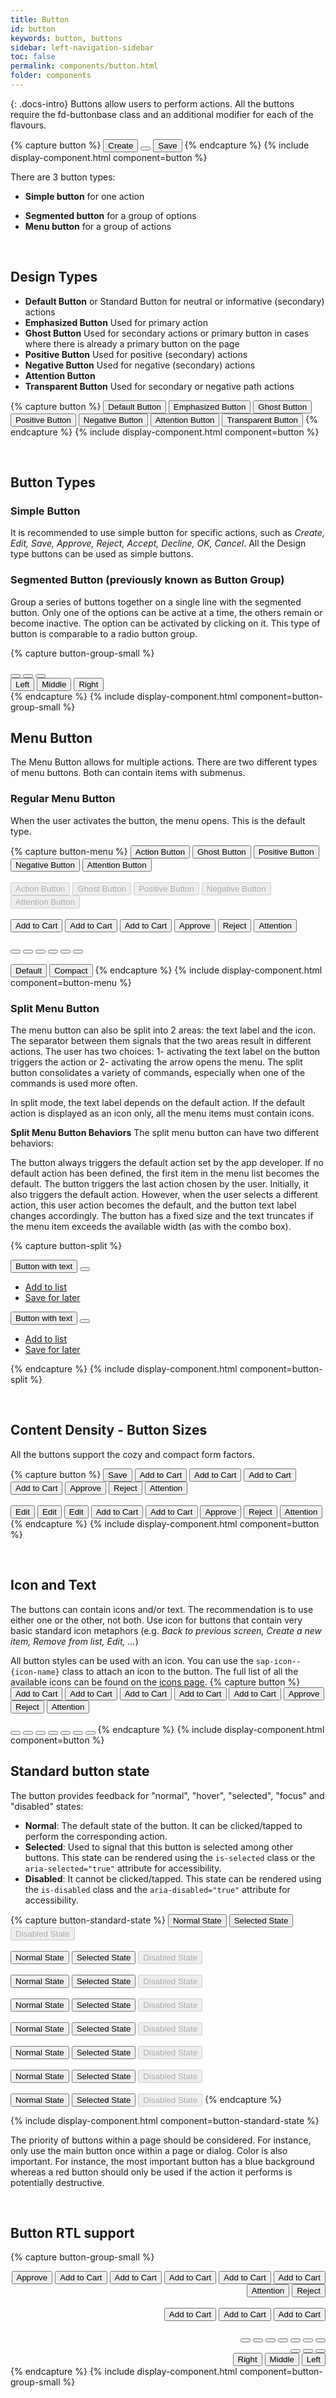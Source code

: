 ```yaml
---
title: Button
id: button
keywords: button, buttons
sidebar: left-navigation-sidebar
toc: false
permalink: components/button.html
folder: components
---
```

{: .docs-intro}
Buttons allow users to perform actions. All the buttons require the fd-buttonbase class and an additional modifier for each of the flavours.

{% capture button %}
<button class="fd-button">Create</button>
<button class="fd-button sap-icon--cart"></button>
<button class="fd-button fd-button--emphasized ">Save</button>
{% endcapture %}
{% include display-component.html component=button %}

There are 3 button types:

- **Simple button** for one action
<!-- - **Toggle button** for switching between different states -->
- **Segmented button** for a group of options
- **Menu button** for a group of actions

<br>

## Design Types

- **Default Button** or Standard Button for neutral or informative (secondary) actions
- **Emphasized Button** Used for primary action
- **Ghost Button**  Used for secondary actions or primary button in cases where there is already a primary button on the page
- **Positive Button** Used for positive (secondary) actions
- **Negative Button** Used for negative (secondary) actions
- **Attention Button**
- **Transparent Button** Used for secondary or negative path actions

{% capture button %}
<button class="fd-button">Default Button</button>
<button class="fd-button fd-button--emphasized">Emphasized Button</button>
<button class="fd-button fd-button--ghost">Ghost Button</button>
<button class="fd-button fd-button--positive">Positive Button</button>
<button class="fd-button fd-button--negative">Negative Button</button>
<button class="fd-button fd-button--attention">Attention Button</button>
<button class="fd-button fd-button--transparent">Transparent Button</button>
{% endcapture %}
{% include display-component.html component=button %}

<br>

## Button Types

### Simple Button

It is recommended to use simple button for specific actions, such as _Create, Edit, Save, Approve, Reject, Accept, Decline, OK, Cancel_.
All the Design type buttons can be used as simple buttons.

<!-- ### Toggle Button

Use the toggle button in a toolbar to activate/deactivate an item or element. It can also be used to switch between different states.


{% capture button %}
<button class="fd-button is-selected">Default Button</button>
<button class="fd-button fd-button--negative is-selected">Negative Toggled Button</button>
<button class="fd-button fd-button--attention is-selected">Attention Button</button>
{% endcapture %}
{% include display-component.html component=button %} -->

### Segmented Button (previously known as Button Group)

Group a series of buttons together on a single line with the segmented button. Only one of the options can be active at a time, the others remain or become inactive. The option can be activated by clicking on it. This type of button is comparable to a radio button group.

{% capture button-group-small %}

<div class="fd-segmented-button" role="group" aria-label="Group label">
  <button class="fd-button sap-icon--survey"></button>
  <button class="fd-button sap-icon--pie-chart is-selected" aria-pressed="true"></button>
  <button class="fd-button sap-icon--pool"></button>
</div>

<div class="fd-segmented-button" role="group" aria-label="Group label">
  <button class="fd-button fd-button--compact is-selected" aria-pressed="true">Left</button>
  <button class="fd-button fd-button--compact">Middle</button>
  <button class="fd-button fd-button--compact">Right</button>
</div>
{% endcapture %}
{% include display-component.html component=button-group-small %}

## Menu Button

The Menu Button allows for multiple actions.
There are two different types of menu buttons. Both can contain items with submenus.

### Regular Menu Button

When the user activates the button, the menu opens. This is the default type.

{% capture button-menu %}
<button class="fd-button fd-button--menu">Action Button</button>
<button class="fd-button fd-button--ghost fd-button--menu">Ghost Button</button>
<button class="fd-button fd-button--positive fd-button--menu">Positive Button</button>
<button class="fd-button fd-button--negative fd-button--menu">Negative Button</button>
<button class="fd-button fd-button--attention fd-button--menu">Attention Button</button>
<br><br>
<button class="fd-button fd-button--menu" aria-disabled="true" disabled>Action Button</button>
<button class="fd-button fd-button--ghost fd-button--menu" aria-disabled="true" disabled>Ghost Button</button>
<button class="fd-button fd-button--positive fd-button--menu" aria-disabled="true" disabled>Positive Button</button>
<button class="fd-button fd-button--negative fd-button--menu" aria-disabled="true" disabled>Negative Button</button>
<button class="fd-button fd-button--attention fd-button--menu" aria-disabled="true" disabled>Attention Button</button>
<br><br>
<button class="fd-button fd-button--emphasized fd-button--menu sap-icon--cart">Add to Cart</button>
<button class="fd-button fd-button--menu sap-icon--cart">Add to Cart</button>
<button class="fd-button fd-button--transparent fd-button--menu sap-icon--cart">Add to Cart</button>
<button class="fd-button fd-button--emphasized fd-button--menu fd-button--positive sap-icon--accept">Approve</button>
<button class="fd-button fd-button--negative fd-button--menu sap-icon--decline">Reject</button>
<button class="fd-button fd-button--attention fd-button--menu sap-icon--warning">Attention</button>
<br><br>
<button class="fd-button fd-button--menu sap-icon--cart"></button>
<button class="fd-button fd-button--transparent fd-button--menu sap-icon--cart"></button>
<button class="fd-button fd-button fd-button--menu sap-icon--filter"></button>
<button class="fd-button fd-button--menu fd-button--positive sap-icon--accept"></button>
<button class="fd-button fd-button--menu fd-button--negative sap-icon--decline"></button>
<button class="fd-button fd-button--menu fd-button--attention sap-icon--warning"></button>
<br><br>
<button class="fd-button fd-button--menu">Default</button>
<button class="fd-button fd-button--compact fd-button--menu">Compact</button>
{% endcapture %}
{% include display-component.html component=button-menu %}

### Split Menu Button

The menu button can also be split into 2 areas: the text label and the icon. The separator between them signals that the two areas result in different actions. The user has two choices: 1- activating the text label on the button triggers the action or 2- activating the arrow opens the menu. The split button consolidates a variety of commands, especially when one of the commands is used more often.

In split mode, the text label depends on the default action. If the default action is displayed as an icon only, all the menu items must contain icons.

**Split Menu Button Behaviors**
The split menu button can have two different behaviors:

The button always triggers the default action set by the app developer. If no default action has been defined, the first item in the menu list becomes the default.
The button triggers the last action chosen by the user. Initially, it also triggers the default action. However, when the user selects a different action, this user action becomes the default, and the button text label changes accordingly. The button has a fixed size and the text truncates if the menu item exceeds the available width (as with the combo box).

{% capture button-split %}

<div class="fd-button-split fd-has-margin-right-small" role="group" aria-label="button-split">
  <button class="fd-button sap-icon--cart" aria-label="button">Button with text</button>
  <button class="fd-button sap-icon--slim-arrow-down" aria-controls="t4c0o273" aria-haspopup="true" 
  aria-expanded="false" aria-label="More"></button>
  <div class="fd-popover__body fd-popover__body--no-arrow fd-popover__body--right"  aria-hidden="true" 
  id="t4c0o273">
    <nav class="fd-menu">
        <ul class="fd-menu__list">
          <li class="fd-menu__item">
              <a class="fd-menu__link" role="button" href="#">
                  <span class="fd-menu__title">Add to list</span>
              </a>
          </li>
          <li class="fd-menu__item">
              <a class="fd-menu__link" role="button" href="#">
                  <span class="fd-menu__title">Save for later</span>
              </a>
          </li>
        </ul>
    </nav>
  </div>
</div>

<div class="fd-button-split" role="group" aria-label="button-split">
  <button class="fd-button fd-button--emphasized sap-icon--cart" aria-label="button">Button with text</button>
  <button class="fd-button fd-button--emphasized sap-icon--slim-arrow-down" aria-controls="t4c0o2732" 
  aria-haspopup="true" aria-expanded="false" aria-label="More"></button>
  <div class="fd-popover__body fd-popover__body--no-arrow fd-popover__body--right"  aria-hidden="true" 
    id="t4c0o2732">
    <nav class="fd-menu">
        <ul class="fd-menu__list">
          <li class="fd-menu__item">
              <a class="fd-menu__link" role="button" href="#">
                  <span class="fd-menu__title">Add to list</span>
              </a>
          </li>
          <li class="fd-menu__item">
              <a class="fd-menu__link" role="button" href="#">
                  <span class="fd-menu__title">Save for later</span>
              </a>
          </li>
        </ul>
    </nav>
  </div>
</div>

{% endcapture %}
{% include display-component.html component=button-split %}

<br>

## Content Density - Button Sizes

All the buttons support the cozy and compact form factors.

{% capture button %}
<button class="fd-button">Save</button>
<button class="fd-button fd-button sap-icon--cart">Add to Cart</button>
<button class="fd-button fd-button--ghost sap-icon--cart">Add to Cart</button>
<button class="fd-button fd-button--emphasized sap-icon--cart">Add to Cart</button>
<button class="fd-button fd-button--transparent sap-icon--cart">Add to Cart</button>
<button class="fd-button fd-button--positive sap-icon--accept">Approve</button>
<button class="fd-button fd-button--negative sap-icon--decline">Reject</button>
<button class="fd-button fd-button--attention sap-icon--warning">Attention</button>
<br><br>
<button class="fd-button fd-button--compact">Edit</button>
<button class="fd-button fd-button fd-button--compact">Edit</button>
<button class="fd-button fd-button--ghost fd-button--compact">Edit</button>
<button class="fd-button fd-button--emphasized fd-button--compact sap-icon--cart">Add to Cart</button>
<button class="fd-button fd-button--transparent fd-button--compact sap-icon--cart">Add to Cart</button>
<button class="fd-button fd-button--positive fd-button--compact sap-icon--accept">Approve</button>
<button class="fd-button fd-button--negative fd-button--compact sap-icon--decline">Reject</button>
<button class="fd-button fd-button--attention fd-button--compact sap-icon--warning">Attention</button>
{% endcapture %}
{% include display-component.html component=button %}

<br>

## Icon and Text

The buttons can contain icons and/or text. The recommendation is to use either one or the other, not both. Use icon for buttons that contain very basic standard icon metaphors (e.g. _Back to previous screen, Create a new item, Remove from list, Edit, ..._)

All button styles can be used with an icon. You can use the `sap-icon--{icon-name}` class to attach an icon to the button.
The full list of all the available icons can be found on the <a href="icon.html">icons page</a>.
{% capture button %}
<button class="fd-button fd-button--emphasized sap-icon--cart">Add to Cart</button>
<button class="fd-button sap-icon--cart">Add to Cart</button>
<button class="fd-button fd-button--transparent sap-icon--cart">Add to Cart</button>
<button class="fd-button fd-button sap-icon--cart">Add to Cart</button>
<button class="fd-button fd-button--ghost sap-icon--cart">Add to Cart</button>
<button class="fd-button fd-button--positive sap-icon--accept">Approve</button>
<button class="fd-button fd-button--negative sap-icon--decline">Reject</button>
<button class="fd-button fd-button--attention sap-icon--warning">Attention</button>
<br><br>
<button class="fd-button sap-icon--cart"></button>
<button class="fd-button fd-button--transparent sap-icon--cart"></button>
<button class="fd-button fd-button sap-icon--filter"></button>
<button class="fd-button fd-button--ghost sap-icon--filter"></button>
<button class="fd-button fd-button--positive sap-icon--accept"></button>
<button class="fd-button fd-button--negative sap-icon--decline"></button>
<button class="fd-button fd-button--attention sap-icon--decline"></button>
{% endcapture %}
{% include display-component.html component=button %}

## Standard button state

The button provides feedback for "normal", "hover", "selected", "focus" and "disabled" states:

- **Normal**: The default state of the button. It can be clicked/tapped to perform the corresponding action.
- **Selected**: Used to signal that this button is selected among other buttons. This state can be rendered using the `is-selected` class or the `aria-selected="true"` attribute for accessibility.
- **Disabled**: It cannot be clicked/tapped. This state can be rendered using the `is-disabled` class and the `aria-disabled="true"` attribute for accessibility.

{% capture button-standard-state %}
<button class="fd-button fd-button--emphasized">Normal State</button>
<button class="fd-button fd-button--emphasized is-selected" aria-selected="true">Selected State</button>
<button class="fd-button fd-button--emphasized" aria-disabled="true" disabled>Disabled State</button>
<br><br>
<button class="fd-button">Normal State</button>
<button class="fd-button is-selected" aria-selected="true">Selected State</button>
<button class="fd-button is-disabled" aria-disabled="true" disabled>Disabled State</button>
<br><br>
<button class="fd-button fd-button--transparent">Normal State</button>
<button class="fd-button fd-button--transparent is-selected" aria-selected="true">Selected State</button>
<button class="fd-button fd-button--transparent is-disabled" aria-disabled="true" disabled>Disabled State</button>
<br><br>
<button class="fd-button fd-button">Normal State</button>
<button class="fd-button fd-button is-selected" aria-selected="true">Selected State</button>
<button class="fd-button fd-button " aria-disabled="true" disabled>Disabled State</button>
<br><br>
<button class="fd-button fd-button--ghost">Normal State</button>
<button class="fd-button fd-button--ghost is-selected" aria-selected="true">Selected State</button>
<button class="fd-button fd-button--ghost" aria-disabled="true" disabled>Disabled State</button>
<br><br>
<button class="fd-button fd-button--positive">Normal State</button>
<button class="fd-button fd-button--positive is-selected" aria-selected="true">Selected State</button>
<button class="fd-button fd-button--positive" aria-disabled="true" disabled>Disabled State</button>
<br><br>
<button class="fd-button fd-button--negative">Normal State</button>
<button class="fd-button fd-button--negative is-selected" aria-selected="true">Selected State</button>
<button class="fd-button fd-button--negative" aria-disabled="true" disabled>Disabled State</button>
<br><br>
<button class="fd-button fd-button--attention">Normal State</button>
<button class="fd-button fd-button--attention is-selected" aria-selected="true">Selected State</button>
<button class="fd-button fd-button--attention" aria-disabled="true" disabled>Disabled State</button>
{% endcapture %}

{% include display-component.html component=button-standard-state %}

The priority of buttons within a page should be considered. For instance, only use the main button once within a page or dialog.
Color is also important. For instance, the most important button has a blue background whereas a red button should only be used if the action it performs is potentially destructive.

<br>

## Button RTL support

{% capture button-group-small %}

<div dir="rtl">
  <button class="fd-button fd-button--emphasized sap-icon--cart">Add to Cart</button>
  <button class="fd-button sap-icon--cart">Add to Cart</button>
  <button class="fd-button fd-button--transparent sap-icon--cart">Add to Cart</button>
  <button class="fd-button fd-button sap-icon--cart">Add to Cart</button>
  <button class="fd-button fd-button--ghost sap-icon--cart">Add to Cart</button>
  <button class="fd-button fd-button--positive sap-icon--accept">Approve</button>
  <button class="fd-button fd-button--negative sap-icon--decline">Reject</button>
  <button class="fd-button fd-button--attention sap-icon--warning">Attention</button>
  <br><br>
  <button class="fd-button fd-button--emphasized fd-button--menu sap-icon--cart">Add to Cart</button>
  <button class="fd-button fd-button--menu sap-icon--cart">Add to Cart</button>
  <button class="fd-button fd-button--transparent fd-button--menu sap-icon--cart">Add to Cart</button>
  <br><br>
  <button class="fd-button sap-icon--cart"></button>
  <button class="fd-button fd-button--transparent sap-icon--cart"></button>
  <button class="fd-button fd-button sap-icon--filter"></button>
  <button class="fd-button fd-button--ghost sap-icon--filter"></button>
  <button class="fd-button fd-button--positive sap-icon--accept"></button>
  <button class="fd-button fd-button--negative sap-icon--decline"></button>
  <button class="fd-button fd-button--attention sap-icon--decline"></button>
  <div class="fd-segmented-button" role="group" aria-label="Group label">
    <button class="fd-button sap-icon--survey"></button>
    <button class="fd-button sap-icon--pie-chart" aria-pressed="true"></button>
    <button class="fd-button sap-icon--pool"></button>
  </div>

  <div class="fd-segmented-button" role="group" aria-label="Group label">
    <button class="fd-button fd-button--compact" aria-pressed="true">Left</button>
    <button class="fd-button fd-button--compact">Middle</button>
    <button class="fd-button fd-button--compact">Right</button>
  </div>
</div>
{% endcapture %}
{% include display-component.html component=button-group-small %}
